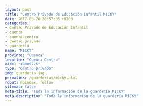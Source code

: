 ```yaml
---
layout: post
title: "Centro Privado de Educación Infantil MICKY"
date: 2017-09-20 20:57:05 +0200
categories:
- Centro Privado de Educación Infantil
- cuenca
- cuenca-centro
- Centro privado
- guarderia
name: "MICKY"
province: "Cuenca"
location: "Cuenca Centro"
code: "16009775"
type: "Centro privado"
img: guarderia.jpg
permalink: /guarderias/micky.html
robot: noindex, follow
sitemap: false
meta-title: "Toda la información de la guardería MICKY"
meta-description: "Toda la información de la guardería MICKY"
---
```

